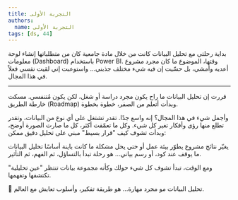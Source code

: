 ```yaml
---
title: التجربة الأولى
authors:
  name: التجربة الأولى
tags: [ds, 44]
---
```


بداية رحلتي مع تحليل البيانات كانت من خلال مادة جامعية كان من متطلباتها إنشاء لوحة معلومات (Dashboard) باستخدام Power BI.
وقتها، الموضوع ما كان مجرد مشروع أعديه وأمشي، بل حسّيت إن فيه شيء مختلف جذبني... واستوعبت إني لقيت نفسي فعلاً في هذا المجال.

---
<!-- truncate -->

قررت إن تحليل البيانات ما راح يكون مجرد دراسة أو شغل، لكن يكون مُتنفسي.
مسكت خارطة الطريق (Roadmap) وبدأت أتعلم من الصفر، خطوة بخطوة.

وأجمل شيء في هذا المجال؟
إنه واسع جدًا. تقدر تشتغل على أي نوع من البيانات، وتقدر تطلع منها رؤى وأفكار تغير كل شيء.
وكل ما تعمّقت أكثر، كل ما صارت الصورة أوضح، وبدأت تشوف كيف "قرار بسيط" مبني على تحليل دقيق ممكن:

يغيّر نتائج مشروع
يطوّر بيئة عمل
أو حتى يحل مشكلة ما كانت باينة أساسًا
تحليل البيانات ما يوقف عند كود، أو رسم بياني...
هو رحلة تبدأ بالتساؤل، ثم الفهم، ثم التأثير.

ومع الوقت، تبدأ تشوف كل شيء حولك وكأنه مجموعة بيانات تنتظر "عين تحليلية" تكتشفها وتفهمها.

🎯 تحليل البيانات مو مجرد مهارة... هو طريقة تفكير، وأسلوب تعايش مع العالم.

